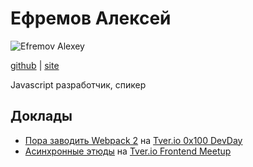 # Ефремов Алексей

![Efremov Alexey](https://lexich.github.io/static/img/avatar-p-face.jpg)

[github](https://github.com/lexich) | [site](https://lexich.github.io/) 

Javascript разработчик, спикер 

## Доклады
- [Пора заводить Webpack 2](https://lexich.github.io/webpack2-presentation/) на [Tver.io 0x100 DevDay](https://www.meetup.com/ru-RU/tverio/events/254375421/)
- [Асинхронные этюды](https://lexich.github.io/async-etuds/#/) на [Tver.io Frontend Meetup](http://tver.io/meetup/meetup-1-2017)
